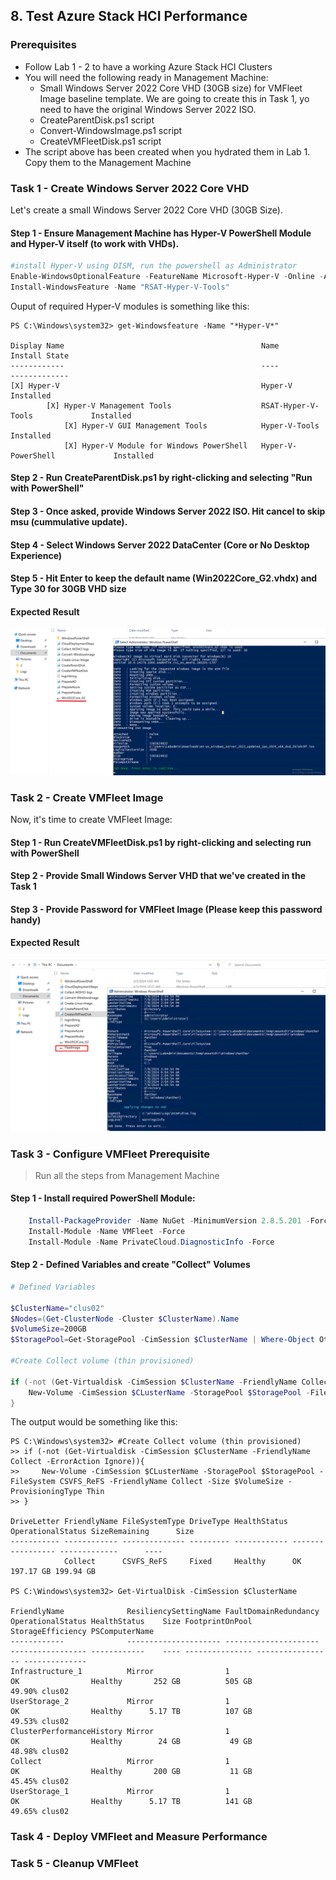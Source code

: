 ## 8. Test Azure Stack HCI Performance

### Prerequisites

* Follow Lab 1 - 2 to have a working Azure Stack HCI Clusters
* You will need the following ready in Management Machine:
	* Small Windows Server 2022 Core VHD (30GB size) for VMFleet Image baseline template. We are going to create this in Task 1, yo need to have the original Windows Server 2022 ISO.
	* CreateParentDisk.ps1 script
	* Convert-WindowsImage.ps1 script
	* CreateVMFleetDisk.ps1 script
* The script above has been created when you hydrated them in Lab 1. Copy them to the Management Machine

### Task 1 - Create Windows Server 2022 Core VHD

Let's create a small Windows Server 2022 Core VHD (30GB Size).

#### Step 1 - Ensure Management Machine has Hyper-V PowerShell Module and Hyper-V itself (to work with VHDs).

```powershell
#install Hyper-V using DISM, run the powershell as Administrator
Enable-WindowsOptionalFeature -FeatureName Microsoft-Hyper-V -Online -All -NoRestart
Install-WindowsFeature -Name "RSAT-Hyper-V-Tools"
```

Ouput of required Hyper-V modules is something like this:

```
PS C:\Windows\system32> get-Windowsfeature -Name "*Hyper-V*"

Display Name                                            Name                       Install State
------------                                            ----                       -------------
[X] Hyper-V                                             Hyper-V                        Installed
        [X] Hyper-V Management Tools                    RSAT-Hyper-V-Tools             Installed
            [X] Hyper-V GUI Management Tools            Hyper-V-Tools                  Installed
            [X] Hyper-V Module for Windows PowerShell   Hyper-V-PowerShell             Installed
```

#### Step 2 - Run CreateParentDisk.ps1 by right-clicking and selecting "Run with PowerShell"
#### Step 3 - Once asked, provide Windows Server 2022 ISO. Hit cancel to skip msu (cummulative update).
#### Step 4 - Select Windows Server 2022 DataCenter (Core or No Desktop Experience)
#### Step 5 - Hit Enter to keep the default name (Win2022Core_G2.vhdx) and Type 30 for 30GB VHD size

#### Expected Result

![Create Small Windows Server 2022 Core VHD](images/Create-SmallWindowsServerTemplate.png)

### Task 2 - Create VMFleet Image

Now, it's time to create VMFleet Image:

#### Step 1 - Run CreateVMFleetDisk.ps1 by right-clicking and selecting run with PowerShell
#### Step 2 - Provide Small Windows Server VHD that we've created in the Task 1
#### Step 3 - Provide Password for VMFleet Image (Please keep this password handy)

#### Expected Result

![Create VMFleet Image](images/Create-VMFleetImage.png)

### Task 3 - Configure VMFleet Prerequisite

> Run all the steps from Management Machine

#### Step 1 - Install required PowerShell Module:

```powershell
    Install-PackageProvider -Name NuGet -MinimumVersion 2.8.5.201 -Force
    Install-Module -Name VMFleet -Force
    Install-Module -Name PrivateCloud.DiagnosticInfo -Force
```

#### Step 2 - Defined Variables and create "Collect" Volumes

```powershell
# Defined Variables

$ClusterName="clus02"
$Nodes=(Get-ClusterNode -Cluster $ClusterName).Name
$VolumeSize=200GB
$StoragePool=Get-StoragePool -CimSession $ClusterName | Where-Object OtherUsageDescription -eq "Reserved for S2D"

#Create Collect volume (thin provisioned)

if (-not (Get-Virtualdisk -CimSession $ClusterName -FriendlyName Collect -ErrorAction Ignore)){
    New-Volume -CimSession $CLusterName -StoragePool $StoragePool -FileSystem CSVFS_ReFS -FriendlyName Collect -Size $VolumeSize -ProvisioningType Thin
}
```
The output would be something like this:

```
PS C:\Windows\system32> #Create Collect volume (thin provisioned)
>> if (-not (Get-Virtualdisk -CimSession $ClusterName -FriendlyName Collect -ErrorAction Ignore)){
>>     New-Volume -CimSession $CLusterName -StoragePool $StoragePool -FileSystem CSVFS_ReFS -FriendlyName Collect -Size $VolumeSize -ProvisioningType Thin
>> }

DriveLetter FriendlyName FileSystemType DriveType HealthStatus OperationalStatus SizeRemaining      Size
----------- ------------ -------------- --------- ------------ ----------------- -------------      ----
            Collect      CSVFS_ReFS     Fixed     Healthy      OK                    197.17 GB 199.94 GB

PS C:\Windows\system32> Get-VirtualDisk -CimSession $ClusterName

FriendlyName              ResiliencySettingName FaultDomainRedundancy OperationalStatus HealthStatus    Size FootprintOnPool StorageEfficiency PSComputerName
------------              --------------------- --------------------- ----------------- ------------    ---- --------------- ----------------- --------------
Infrastructure_1          Mirror                1                     OK                Healthy       252 GB          505 GB            49.90% clus02
UserStorage_2             Mirror                1                     OK                Healthy      5.17 TB          107 GB            49.53% clus02
ClusterPerformanceHistory Mirror                1                     OK                Healthy        24 GB           49 GB            48.98% clus02
Collect                   Mirror                1                     OK                Healthy       200 GB           11 GB            45.45% clus02
UserStorage_1             Mirror                1                     OK                Healthy      5.17 TB          141 GB            49.65% clus02
``` 

### Task 4 - Deploy VMFleet and Measure Performance
### Task 5 - Cleanup VMFleet